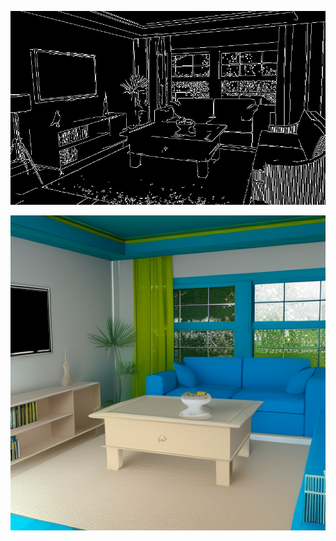 



![image](https://github.com/skyeKing/OpenMMLabCampHomework/blob/main/MMagic/control_0.png)


![image](https://github.com/skyeKing/OpenMMLabCampHomework/blob/main/MMagic/sample_0.png)
